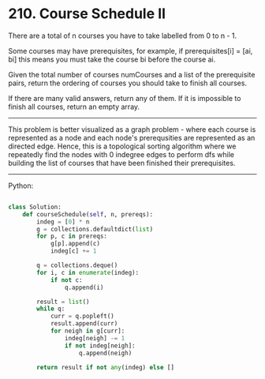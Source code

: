 # 210. Course Schedule II

There are a total of n courses you have to take labelled from 0 to n - 1.

Some courses may have prerequisites, for example, if prerequisites[i] = [ai,
bi] this means you must take the course bi before the course ai.

Given the total number of courses numCourses and a list of the prerequisite
pairs, return the ordering of courses you should take to finish all courses.

If there are many valid answers, return any of them. If it is impossible to
finish all courses, return an empty array.

---

This problem is better visualized as a graph problem - where each course is
represented as a node and each node's prerequsities are represented as an
directed edge. Hence, this is a topological sorting algorithm where we
repeatedly find the nodes with 0 indegree edges to perform dfs while building
the list of courses that have been finished their prerequisites.

---

Python:

```python

class Solution:
    def courseSchedule(self, n, prereqs):
        indeg = [0] * n
        g = collections.defaultdict(list)
        for p, c in prereqs:
            g[p].append(c)
            indeg[c] += 1

        q = collections.deque()
        for i, c in enumerate(indeg):
            if not c:
                q.append(i)

        result = list()
        while q:
            curr = q.popleft()
            result.append(curr)
            for neigh in g[curr]:
                indeg[neigh] -= 1
                if not indeg[neigh]:
                    q.append(neigh)

        return result if not any(indeg) else []
```
